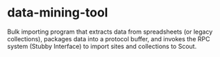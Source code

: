# data-mining-tool
Bulk importing program that extracts data from spreadsheets (or legacy collections),
packages data into a protocol buffer, and invokes the RPC system
(Stubby Interface) to import sites and collections to Scout.
